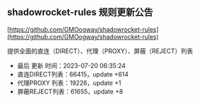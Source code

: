 ## shadowrocket-rules 规则更新公告

[https://github.com/GMOogway/shadowrocket-rules](https://github.com/GMOogway/shadowrocket-rules)

提供全面的直连（DIRECT）、代理（PROXY）、屏蔽（REJECT）列表
- 最后 更新 时间：2023-07-20 06:35:24
- 直连DIRECT列表：66415，update +614
- 代理PROXY 列表：19226，update +1
- 屏蔽REJECT列表：61655，update +8
